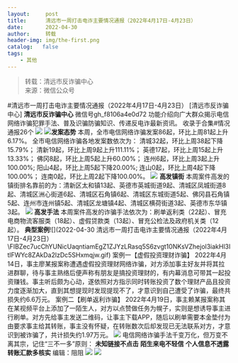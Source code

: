 ```yaml
---
layout:     post
title:      清远市一周打击电诈主要情况通报（2022年4月17日-4月23日）
date:       2022-04-30
author:     转载
header-img: img/the-first.png
catalog:   false
tags:
    - 其他
---
```


<blockquote><p>转载：清远市反诈骗中心<br>
来源：微信公众号</p></blockquote>

#清远市一周打击电诈主要情况通报（2022年4月17日-4月23日）
[清远市反诈骗中心]
**清远市反诈骗中心**
微信号gh_f8106a4e0d72
功能介绍向广大群众揭示电信网络诈骗犯罪手法、普及识骗防骗知识、传递反电诈最新资讯。
收录于合集#情况通报26个
![]({{site.baseurl}}/postimg/3CxTSiafadcic5zyXUfbXLUClzlpaoknCpV4bErPg2kuuS97hoJJbNCtFOVZ9X0j5W26HDaregC5kibiaLGl8CPr9A.gif)
![]({{site.baseurl}}/postimg/FIBZec7ucChYUNicUaqntiamEgZ1ZJYzLRasq5S6zvgt10NKsVZhejol3iakHl3ItlFWYc8ZAkDa2lzDc5SHxmqjw.gif)**发案态势**
本周，全市电信网络诈骗发案86起，环比上周81起上升6.17%。
全市电信网络诈骗各地发案数依次为：
清城32起，环比上周38起下降15.79%；
清新19起，环比上周9起上升111.11%；
英德17起，环比上周15起上升13.33%；
佛冈8起，环比上周5起上升60.00%；
连州6起，环比上周3起上升100.00%;
阳山4起，环比上周5起下降20.00%;
连山0起，环比上周4起下降100.00%；
连南0起，环比上周2起下降100.00%。
![]({{site.baseurl}}/postimg/FIBZec7ucChYUNicUaqntiamEgZ1ZJYzLRasq5S6zvgt10NKsVZhejol3iakHl3ItlFWYc8ZAkDa2lzDc5SHxmqjw.gif)
**高发镇街**
本周案件高发的镇街排名靠前的为：清新区太和镇13起、英德市英城街道9起、清城区凤城街道8起、清城区洲心街道6起、清城区石角镇6起、清城区东城街道5起、佛冈县石角镇5起、连州市连州镇5起、清城区龙塘镇4起、清城区横荷街道3起、英德市东华镇3起。
![]({{site.baseurl}}/postimg/FIBZec7ucChYUNicUaqntiamEgZ1ZJYzLRasq5S6zvgt10NKsVZhejol3iakHl3ItlFWYc8ZAkDa2lzDc5SHxmqjw.gif)
**高发手法**
本周案件高发的诈骗手法依次为：刷单返利类（22起）、冒充电商物流客服类（18起）、虚假贷款类（13起）、冒充公检法及政府机关类（12起）。
**典型案例**![](2022-04-30
清远市一周打击电诈主要情况通报（2022年4月17日-4月23日）\\FIBZec7ucChYUNicUaqntiamEgZ1ZJYzLRasq5S6zvgt10NKsVZhejol3iakHl3ItlFWYc8ZAkDa2lzDc5SHxmqjw.gif)
案例一【虚假投资理财诈骗】
2022年4月14日，事主廖某报案称遭遇虚假投资理财网络诈骗，对方添加事主好友并将其拉进群聊，待与事主熟络后便声称有朋友是搞投资理财的，有内幕消息可带其一起投资赚钱。事主听后颇为心动，遂依照对方指示同时转账投资了数个理财产品且投资力度逐渐加大，直到其想提现时发现提现不了，才意识到自己遭受了诈骗，最终共损失约6.6万元。
案例二【刷单返利诈骗】
2022年4月19日，事主赖某报案称其在某视频平台上添加了一陌生人，对方以点赞做任务为幌子，实则是想诱导事主进行刷单。对方先给事主发送二维码，让事主下载APP，随后以刷单需要本金垫付为由要求事主给其转账，事主没有怀疑，在转账数次后却发现已无法联系对方，才意识到被诈骗了，共计损失约1.97万元。
![]({{site.baseurl}}/postimg/3CxTSiafadcicSrq1TuCGjeg2XR8pkWTQy35zoTPIMPXzr1WuAj8qB3ZcbcVDsHhONZTzWhicTwzmQkTa4MDFcIyg.png)
电信网络诈骗手法千变万化，但万变不离其宗，记住“三不一多”原则：
**未知链接不点击**
**陌生来电不轻信**
**个人信息不透露**
**转账汇款多核实**
编辑：阻阻
![]({{site.baseurl}}/postimg/SUycX2yckdJ5YVVCpDYl0c5CbMTO3KgBTesbSxe5zKHlm2GQsTWAFTgswCXscN6Y9vuJHFcE77orSK7ClzYOdg.jpeg)
![]({{site.baseurl}}/postimg/3CxTSiafadcic5zyXUfbXLUClzlpaoknCpErldQhhamfG7KH1qHGrr3icT9iaAoE1B4noSO7EewO2k8fys5pMuaoog.gif)

